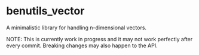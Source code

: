 # benutils_vector
A minimalistic library for handling n-dimensional vectors.

NOTE: This is currently work in progress and it may not work perfectly after every commit. Breaking changes may also happen to the API.
